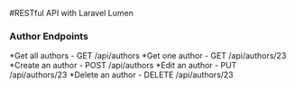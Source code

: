 #RESTful API with Laravel Lumen

### Author Endpoints
*Get all authors - GET /api/authors
*Get one author - GET /api/authors/23
*Create an author - POST /api/authors
*Edit an author - PUT /api/authors/23
*Delete an author - DELETE /api/authors/23